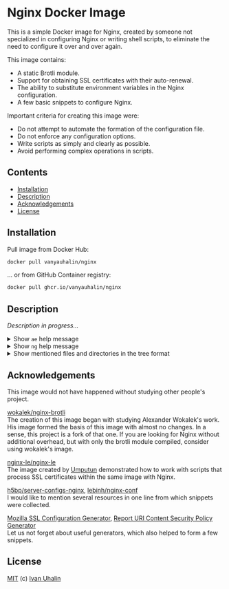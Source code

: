 # Nginx Docker Image

This is a simple Docker image for Nginx, created by someone not specialized in configuring Nginx or writing shell scripts, to eliminate the need to configure it over and over again.

This image contains:

- A static Brotli module.
- Support for obtaining SSL certificates with their auto-renewal.
- The ability to substitute environment variables in the Nginx configuration.
- A few basic snippets to configure Nginx.

Important criteria for creating this image were:

- Do not attempt to automate the formation of the configuration file.
- Do not enforce any configuration options.
- Write scripts as simply and clearly as possible.
- Avoid performing complex operations in scripts.

## Contents

- [Installation](#installation)
- [Description](#description)
- [Acknowledgements](#acknowledgements)
- [License](#license)

## Installation

Pull image from Docker Hub:

```sh
docker pull vanyauhalin/nginx
```

... or from GitHub Container registry:

```sh
docker pull ghcr.io/vanyauhalin/nginx
```

## Description

_Description in progress..._

<details>
  <summary>Show <code>ae</code> help message</summary>

```text
Usage: ae [options] <subcommand>
       ae obtain [options] <type>
       ae renew [options]
       ae logs [options]
       ae acme [acme options]

Options:
  -p            Pipes the output to the log file
                (available for 'install', 'obtain', 'schedule', 'trigger' and 'renew' subcommands)

Subcommands:
  help          Shows this help message
  install       Installs acme
  obtain        Obtains certificates
  schedule      Schedules certificate renewal
  trigger       Triggers scheduled operations
  renew         Renews certificates
  logs          Shows the log file
  env           Shows the environment variables
  acme          Runs acme with the specified arguments

Obtain options:
  -g            Guards the existence of certificates
  -s            Skips rendering, testing Nginx configuration and reloading Nginx

Obtain types:
  self          Obtains self-signed certificates
  test          Obtains test certificates
  prod          Obtains production certificates

Renew options:
  -f            Forces the renewal of certificates

Logs options:
  -f            Follows the log file
  -n <lines>    Shows the last n lines of the log file

Environment variables:
  AE_ENABLED             Whether ae is enabled
  AE_CRON                Cron schedule for certificate renewal
  AE_DAYS                Validity period for certificates when obtaining new ones
  AE_DOMAINS             Comma-separated list of domains to obtain certificates for
  AE_EMAIL               Email address to use when obtaining certificates
  AE_KEY_SIZE            Size of the RSA key to be generated
  AE_HEALTHCHECKS_URL    URL to Healthchecks check
```

</details>

<details>
  <summary>Show <code>ng</code> help message</summary>

```txt
Usage: ng <subcommand>

Subcommands:
  help          Shows this help message
  render        Renders the Nginx config from the template

Environment variables:
  NG_ENABLED             Whether ng is enabled
```

</details>

<details>
  <summary>Show mentioned files and directories in the tree format</summary>

```txt
├─ etc
│  ├─ acme
│  │  └─ ***
│  └─ nginx
│     ├─ snippets
│     │  ├─ example.com
│     │  │  ├─ proxy-ssl-certificate.conf
│     │  │  └─ ssl-certificate.conf
│     │  ├─ acme-challenge.conf
│     │  ├─ base-headers.conf
│     │  ├─ base-options.conf
│     │  ├─ brotli-options.conf
│     │  ├─ force-https.conf
│     │  ├─ force-non-www.conf
│     │  ├─ gzip-options.conf
│     │  ├─ map-connection.conf
│     │  ├─ map-non-www.conf
│     │  ├─ proxy-options.conf
│     │  ├─ proxy-ssl-options.conf
│     │  ├─ ssl-dhparam.conf
│     │  ├─ ssl-headers.conf
│     │  └─ ssl-options.conf
│     ├─ ssl
│     │  ├─ example.com
│     │  │  ├─ cert.pem
│     │  │  ├─ chain.pem
│     │  │  ├─ fullchain.pem
│     │  │  └─ privkey.pem
│     │  └─ dhparam.pem
│     ├─ nginx.conf
│     └─ nginx.conf.template
├─ usr
│  ├─ bin
│  │  └─ envsubst
│  ├─ local
│  │  ├─ bin
│  │  │  ├─ acme
│  │  │  ├─ ae
│  │  │  ├─ entrypoint
│  │  │  └─ ng
│  │  └─ lib
│  │     ├─ color.sh
│  │     └─ log.sh
│  └─ sbin
│     └─ nginx
├─ log
│  ├─ ae
│  │  └─ output.log
│  └─ nginx
│     ├─ access.log
│     └─ error.log
└─ var
   └─ www
      └─ example.com
```

</details>

## Acknowledgements

This image would not have happened without studying other people's project.

[wokalek/nginx-brotli] \
The creation of this image began with studying Alexander Wokalek's work. His image formed the basis of this image with almost no changes. In a sense, this project is a fork of that one. If you are looking for Nginx without additional overhead, but with only the brotli module compiled, consider using wokalek's image.

[nginx-le/nginx-le] \
The image created by [Umputun] demonstrated how to work with scripts that process SSL certificates within the same image with Nginx.

[h5bp/server-configs-nginx], [lebinh/nginx-conf] \
I would like to mention several resources in one line from which snippets were collected.

[Mozilla SSL Configuration Generator], [Report URI Content Security Policy Generator] \
Let us not forget about useful generators, which also helped to form a few snippets.

## License

[MIT] (c) [Ivan Uhalin]

<!-- Footnotes -->

[acmesh-official/acme.sh]: https://github.com/acmesh-official/acme.sh/
[google/ngx_brotli]: https://github.com/google/ngx_brotli/
[h5bp/server-configs-nginx]: https://github.com/h5bp/server-configs-nginx/
[lebinh/nginx-conf]: https://github.com/lebinh/nginx-conf/
[nginx-le/nginx-le]: https://github.com/nginx-le/nginx-le
[wokalek/nginx-brotli]: https://github.com/wokalek/nginx-brotli/

[GNU envsubst]: https://www.gnu.org/software/gettext/manual/html_node/envsubst-Invocation.html

[Mozilla SSL Configuration Generator]: https://ssl-config.mozilla.org/
[Report URI Content Security Policy Generator]: https://report-uri.com/home/generate/

[Ivan Uhalin]: https://github.com/vanyauhalin/
[Umputun]: https://github.com/umputun/

[MIT]: https://github.com/vanyauhalin/docker-nginx/blob/main/LICENSE/
